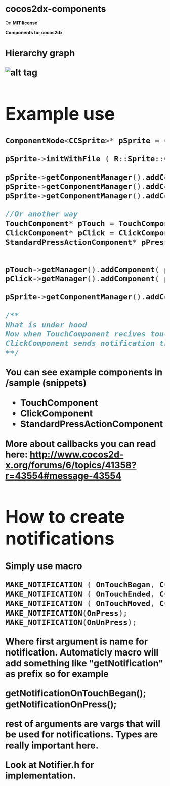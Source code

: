cocos2dx-components
===================

On <b>MIT<b> license

Components for cocos2dx

<b><h1>Hierarchy graph<b>

![alt tag](https://raw.github.com/gelldur/cocos2dx-components/master/Diagram.jpg)

Example use
===================

```cpp
ComponentNode<CCSprite>* pSprite = ComponentNode<CCSprite>::create();

pSprite->initWithFile ( R::Sprite::GUI_BUTTON_GREEN_9 );

pSprite->getComponentManager().addComponent ( TouchComponent::create() );
pSprite->getComponentManager().addComponent ( StandardPressActionComponent::create() );
pSprite->getComponentManager().addComponent (ClickComponent::create ( Utils::makeCallback ( this, &AchievementRow::onSkipClickedCallback ) ) );

//Or another way
TouchComponent* pTouch = TouchComponent::create();
ClickComponent* pClick = ClickComponent::create ( Utils::makeCallback ( this, &AchievementRow::onSkipClickedCallback ) );
StandardPressActionComponent* pPressAnimation = StandardPressActionComponent::create();


pTouch->getManager().addComponent( pClick );
pClick->getManager().addComponent( pPressAnimation );

pSprite->getComponentManager().addComponent ( pTouch );

/**
What is under hood
Now when TouchComponent recives touches he notify about them to NotificationCenter and ClickComponent decides is this pSprite (Owner) is being clicked. 
ClickComponent sends notification that we have click start so StandardPressActionComponent start animation of pressing button.
**/
```

You can see example components in /sample (snippets)
 - TouchComponent
 - ClickComponent
 - StandardPressActionComponent

More about callbacks you can read here: http://www.cocos2d-x.org/forums/6/topics/41358?r=43554#message-43554

How to create notifications
===================
Simply use macro

```cpp
MAKE_NOTIFICATION ( OnTouchBegan, CCTouch*, bool* );
MAKE_NOTIFICATION ( OnTouchEnded, CCTouch* );
MAKE_NOTIFICATION ( OnTouchMoved, CCTouch* );
MAKE_NOTIFICATION(OnPress);
MAKE_NOTIFICATION(OnUnPress);
```

Where first argument is name for notification. Automaticly macro will add something like "getNotification" as prefix so for example

getNotificationOnTouchBegan();
getNotificationOnPress();

rest of arguments are vargs that will be used for notifications. Types are really important here.

Look at Notifier.h for implementation.

